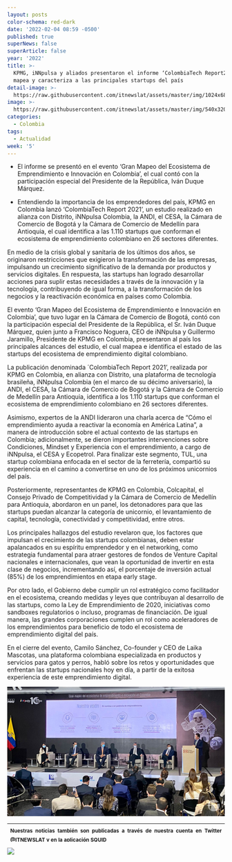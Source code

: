 ```yaml
---
layout: posts
color-schema: red-dark
date: '2022-02-04 08:59 -0500'
published: true
superNews: false
superArticle: false
year: '2022'
title: >-
  KPMG, iNNpulsa y aliados presentaron el informe ‘ColombiaTech Report2021’ que
  mapea y caracteriza a las principales startups del país
detail-image: >-
  https://raw.githubusercontent.com/itnewslat/assets/master/img/1024x680/ColombiaTech-Report-2021-g.jpg
image: >-
  https://raw.githubusercontent.com/itnewslat/assets/master/img/540x320/ColombiaTech-Report-2021-p.jpg
categories:
  - Colombia
tags:
  - Actualidad
week: '5'
---
```

- El informe se presentó en el evento ‘Gran Mapeo del Ecosistema de Emprendimiento e Innovación en Colombia’, el cual contó con la participación especial del Presidente de la República, Iván Duque Márquez.

- Entendiendo la importancia de los emprendedores del país, KPMG en Colombia lanzó ‘ColombiaTech Report 2021’, un estudio realizado en alianza con Distrito, iNNpulsa Colombia, la ANDI, el CESA, la Cámara de Comercio de Bogotá y la Cámara de Comercio de Medellín para Antioquia, el cual identifica a las 1.110 startups que conforman el ecosistema de emprendimiento colombiano en 26 sectores diferentes.

En medio de la crisis global y sanitaria de los últimos dos años, se originaron restricciones que exigieron la transformación de las empresas, impulsando un crecimiento significativo de la demanda por productos y servicios digitales. En respuesta, las startups han logrado desarrollar acciones para suplir estas necesidades a través de la innovación y la tecnología, contribuyendo de igual forma, a la transformación de los negocios y la reactivación económica en países como Colombia. 
 
El evento ‘Gran Mapeo del Ecosistema de Emprendimiento e Innovación en Colombia’, que tuvo lugar en la Cámara de Comercio de Bogotá, contó con la participación especial del Presidente de la República, el Sr. Iván Duque Márquez, quien junto a Francisco Noguera, CEO de iNNpulsa y Guillermo Jaramillo, Presidente de KPMG en Colombia, presentaron al país los principales alcances del estudio, el cual mapea e identifica el estado de las startups del ecosistema de emprendimiento digital colombiano.
 
La publicación denominada ´ColombiaTech Report 2021’, realizada por KPMG en Colombia, en alianza con Distrito, una plataforma de tecnología brasileña, iNNpulsa Colombia (en el marco de su décimo aniversario), la ANDI, el CESA, la Cámara de Comercio de Bogotá y la Cámara de Comercio de Medellín para Antioquia, identifica a los 1.110 startups que conforman el ecosistema de emprendimiento colombiano en 26 sectores diferentes.
 
Asimismo, expertos de la ANDI lideraron una charla acerca de “Cómo el emprendimiento ayuda a reactivar la economía en América Latina”, a manera de introducción sobre el actual contexto de las startups en Colombia; adicionalmente, se dieron importantes intervenciones sobre Condiciones, Mindset y Experiencia con el emprendimiento, a cargo de iNNpulsa, el CESA y Ecopetrol. Para finalizar este segmento, TUL, una startup colombiana enfocada en el sector de la ferretería, compartió su experiencia en el camino a convertirse en uno de los próximos unicornios del país.
 
Posteriormente, representantes de KPMG en Colombia, Colcapital, el Consejo Privado de Competitividad y la Cámara de Comercio de Medellín para Antioquia, abordaron en un panel, los detonadores para que las startups puedan alcanzar la categoría de unicornio, el levantamiento de capital, tecnología, conectividad y competitividad, entre otros.
 
Los principales hallazgos del estudio revelaron que, los factores que impulsan el crecimiento de las startups colombianas, deben estar apalancados en su espíritu emprendedor y en el networking, como estrategia fundamental para atraer gestores de fondos de Venture Capital nacionales e internacionales, que vean la oportunidad de invertir en esta clase de negocios, incrementando así, el porcentaje de inversión actual (85%) de los emprendimientos en etapa early stage.  
 
Por otro lado, el Gobierno debe cumplir un rol estratégico como facilitador en el ecosistema, creando medidas y leyes que contribuyan al desarrollo de las startups, como la Ley de Emprendimiento de 2020, iniciativas como sandboxes regulatorios o incluso, programas de financiación. De igual manera, las grandes corporaciones cumplen un rol como aceleradores de los emprendimientos para beneficio de todo el ecosistema de emprendimiento digital del país.

En el cierre del evento, Camilo Sánchez, Co-founder y CEO de Laika Mascotas, una plataforma colombiana especializada en productos y servicios para gatos y perros, habló sobre los retos y oportunidades que enfrentan las startups nacionales hoy en día, a partir de la exitosa experiencia de este emprendimiento digital.

![](https://raw.githubusercontent.com/itnewslat/assets/master/img/540x320/ColombiaTech-Report-2021-p.jpg)

<table style="height: 42px;" width="569">
<tbody>
<tr>
<td style="text-align: justify;"><sub><strong>Nuestras noticias también son publicadas a través de nuestra cuenta en Twitter <a href="https://twitter.com/itnewslat?lang=es">@ITNEWSLAT</a> y en la aplicación <a href="https://squidapp.co/en/">SQUID</a></strong></sub></td>
</tr>
</tbody>
</table>

<img src="https://tracker.metricool.com/c3po.jpg?hash=56f88a41e39ab42c063cc51676587a04"/>
